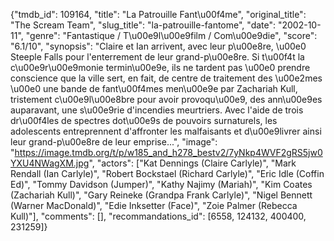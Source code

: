 {"tmdb_id": 109164, "title": "La Patrouille Fant\u00f4me", "original_title": "The Scream Team", "slug_title": "la-patrouille-fantome", "date": "2002-10-11", "genre": "Fantastique / T\u00e9l\u00e9film / Com\u00e9die", "score": "6.1/10", "synopsis": "Claire et Ian arrivent, avec leur p\u00e8re, \u00e0 Steeple Falls pour l'enterrement de leur grand-p\u00e8re. Si t\u00f4t la c\u00e9r\u00e9monie termin\u00e9e, ils ne tardent pas \u00e0 prendre conscience que la ville sert, en fait, de centre de traitement des \u00e2mes \u00e0 une bande de fant\u00f4mes men\u00e9e par Zachariah Kull, tristement c\u00e9l\u00e8bre pour avoir provoqu\u00e9, des ann\u00e9es auparavant, une s\u00e9rie d'incendies meurtriers. Avec l'aide de trois dr\u00f4les de spectres dot\u00e9s de pouvoirs surnaturels, les adolescents entreprennent d'affronter les malfaisants et d\u00e9livrer ainsi leur grand-p\u00e8re de leur emprise...", "image": "https://image.tmdb.org/t/p/w185_and_h278_bestv2/7yNkp4WVF2gRS5jw0YXU4NWagXM.jpg", "actors": ["Kat Dennings (Claire Carlyle)", "Mark Rendall (Ian Carlyle)", "Robert Bockstael (Richard Carlyle)", "Eric Idle (Coffin Ed)", "Tommy Davidson (Jumper)", "Kathy Najimy (Mariah)", "Kim Coates (Zachariah Kull)", "Gary Reineke (Grandpa Frank Carlyle)", "Nigel Bennett (Warner MacDonald)", "Edie Inksetter (Face)", "Zoie Palmer (Rebecca Kull)"], "comments": [], "recommandations_id": [6558, 124132, 400400, 231259]}